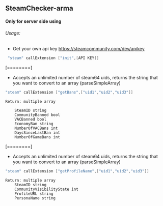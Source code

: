 ## SteamChecker-arma
#### Only for server side using

###### Usage:

- Get your own api key https://steamcommunity.com/dev/apikey
```c
 "steam" callExtension ["init",[API KEY]]
```
[========]

- Accepts an unlimited number of steam64 uids, returns the string that you want to convert to an array (parseSimpleArray)
```c
"steam" callExtension ["getBans",["uid1","uid2","uid3"]]
```
	Return: multiple array

		SteamID string
		CommunityBanned bool
		VACBanned bool
		EconomyBan string
		NumberOfVACBans int
		DaysSinceLastBan int
		NumberOfGameBans int

[========]

- Accepts an unlimited number of steam64 uids, returns the string that you want to convert to an array (parseSimpleArray)
```c
"steam" callExtension ["getProfileName",["uid1","uid2","uid3"]]
```
	Return: multiple array
		SteamID string
		CommunityVisibilityState int
		ProfileURL string
		PersonaName string

